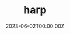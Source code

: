 ---
title: "harp"
date: 2023-06-02T00:00:00Z
draft: false
repository: github.com/zntrio/harp
godoc: pkg.go.dev/zntr.io/harp
tags: [package]
description: Secret management by contract tool
---